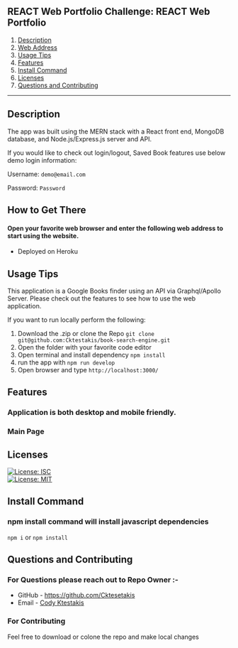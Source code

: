 ## REACT Web Portfolio Challenge: REACT Web Portfolio

1. [Description](#desc)
2. [Web Address](#webaddress)
3. [Usage Tips](#usage)
4. [Features](#feature)
5. [Install Command](#command)
6. [Licenses](#licenses)
7. [Questions and Contributing](#qnacontri)

---

<a name="desc"></a>

## Description

The app was built using the MERN stack with a React front end, MongoDB database, and Node.js/Express.js server and API.

If you would like to check out login/logout, Saved Book features use below demo login information:

Username: `demo@email.com`

Password: `Password`

<a name="webaddress"></a>

## How to Get There

#### Open your favorite web browser and enter the following web address to start using the website.

<!-- [![Heroku App Status](http://heroku-shields.herokuapp.com/hr-book-infinity)](https://hr-book-infinity.herokuapp.com/) -->

- Deployed on Heroku
  <!-- [Book Search Engine](https://hr-book-infinity.herokuapp.com/) -->

<a name="usage"></a>

## Usage Tips

This application is a Google Books finder using an API via Graphql/Apollo Server. Please check out the features to see how to use the web application.

If you want to run locally perform the following:

1. Download the .zip or clone the Repo `git clone git@github.com:Cktestakis/book-search-engine.git`
2. Open the folder with your favorite code editor
3. Open terminal and install dependency `npm install`
4. run the app with `npm run develop`
5. Open browser and type `http://localhost:3000/`

<a name="feature"></a>

## Features

### Application is both desktop and mobile friendly.

### Main Page

<!-- ![step](assets/images/BookHomepage.JPG?raw=true "landing-page.JPG")


### Sign up / Login

![step](assets/images/BookSignupLogin.JPG?raw=true "sign-in-page.JPG")

### Search Page

![step](assets/images/BookSearch.JPG?raw=true "log-in-page.JPG") -->

<a name="licenses"></a>

## Licenses

[![License: ISC](https://img.shields.io/badge/License-ISC-blue.svg)](https://opensource.org/licenses/ISC)  
[![License: MIT](https://img.shields.io/badge/License-MIT-yellow.svg)](https://opensource.org/licenses/MIT)

<a name="command"></a>

## Install Command

### npm install command will install javascript dependencies

`npm i` or `npm install`

<a name="qnacontri"></a>

## Questions and Contributing

### For Questions please reach out to Repo Owner :-

- GitHub - https://github.com/Cktesetakis
- Email - [Cody Ktestakis](mailto:codyktestakis.com?subject=[GitHub]%20Source%20Han%20Sans)

### For Contributing

Feel free to download or colone the repo and make local changes
